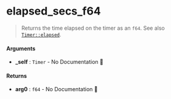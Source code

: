 # elapsed\_secs\_f64

>  Returns the time elapsed on the timer as an `f64`.
>  See also [`Timer::elapsed`](Timer::elapsed).

#### Arguments

- **\_self** : `Timer` \- No Documentation 🚧

#### Returns

- **arg0** : `f64` \- No Documentation 🚧